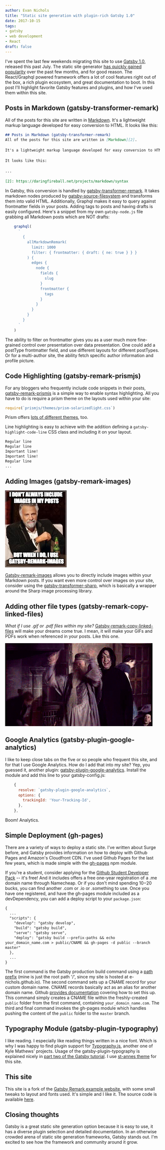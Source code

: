```yaml
---
author: Evan Nichols
title: "Static site generation with plugin-rich Gatsby 1.0"
date: 2017-10-15
tags:
- gatsby
- web development
- React
draft: false
---
```


I've spent the last few weekends migrating this site to use [Gatsby 1.0][14], released this past July. The static site generator [has quickly gained popularity][1] over the past few months, and for good reason. The React/Graphql powered framework offers a lot of cool features right out of the box, a rich plugin ecosystem, and great documentation to boot. In this post I'll highlight <USE SPECIFIC NUMBER HERE> favorite Gatsby features and plugins, and how I've used them within this site.

## Posts in Markdown (gatsby-transformer-remark)
All of the posts for this site are written in [Markdown][2]. It's a lightweight markup language developed for easy conversion to HTML. It looks like this:

```markdown
## Posts in Markdown (gatsby-transformer-remark)
All of the posts for this site are written in [Markdown][2].

It's a lightweight markup language developed for easy conversion to HTML.

It looks like this:

...

[2]: https://daringfireball.net/projects/markdown/syntax
```

In Gatsby, this conversion is handled by [gatsby-transformer-remark][15]. It takes markdown nodes produced by [gatsby-source-filesystem][16] and transforms them into valid HTML. Additionally, Graphql makes it easy to query against frontmatter fields in your posts. Adding tags to posts and having drafts is easily configured. Here's a snippet from my own ```gatsby-node.js``` file grabbing all Markdown posts which are NOT drafts:

```js
    graphql(
      `
        {
          allMarkdownRemark(
            limit: 1000
            filter: { frontmatter: { draft: { ne: true } } }
          ) {
            edges {
              node {
                fields {
                  slug
                }
                frontmatter {
                  tags
                }
              }
            }
          }
        }
      `
    )
```

The ability to filter on frontmatter gives you as a user much more fine-grained control over presentation over data presentation. One could add a postType frontmatter field, and use different layouts for different postTypes. Or for a multi-author site, the ability fetch specific author information and profile picture.

## Code Highlighting (gatsby-remark-prismjs)
For any bloggers who frequently include code snippets in their posts, [gatsby-remark-prismjs][3] is a simple way to enable syntax highlighting. All you have to do is require a prism theme on the layouts used within your site:

```js
require(`prismjs/themes/prism-solarizedlight.css`)
```

Prism offers [lots of different themes][5], too.

Line highlighting is easy to achieve with the addition defining a ```gatsby-highlight-code-line``` CSS class and including it on your layout.

```js{3-4}
Regular line
Regular line
Important line!
Important line!
Regular line
...
```

## Adding Images (gatsby-remark-images)
![](gatsby-remark-images.jpg)

[Gatsby-remark-images][6] allows you to directly include images within your Markdown posts. If you want even more control over images on your site, consider using the [gatsby-transformer-sharp][8], which is basically a wrapper around the Sharp image processing library.

## Adding other file types (gatsby-remark-copy-linked-files)
*What if I use .gif or .pdf files within my site?* [Gatsby-remark-copy-linked-files][18] will make your dreams come true. I mean, it will make your GIFs and PDFs work when referenced in your posts. Like this one.

![](dumblerage.gif)

## Google Analytics (gatsby-plugin-google-analytics)
I like to keep close tabs on the five or so people who frequent this site, and for that I use Google Analytics. How do I add that into my site? Yep, you guessed it, another plugin: [gatsby-plugin-google-analytics][13]. Install the module and add this line to your gatsby-config.js:

```js
    {
      resolve: `gatsby-plugin-google-analytics`,
      options: {
        trackingId: 'Your-Tracking-Id',
      },
    },
```

Boom! Analytics.

## Simple Deployment (gh-pages)
There are a variety of ways to deploy a static site. I've written about Surge before, and Gatsby provides information on how to deploy with Github Pages and Amazon's Cloudfront CDN. I've used Github Pages for the last few years, which is made simple with the [gh-pages][20] npm module.

If you're a student, consider applying for the [Github Student Developer Pack][19] -- it's free! And it includes offers a free one-year registration of a .me domain name through Namecheap. Or if you don't mind spending $10-$20 bucks, you can find another .com or .io or .something to use. Once you have one registered, and have the gh-pages module included as a devDependency, you can add a deploy script to your ```package.json```:

```js{7-8}
{
  ...
  "scripts": {
    "develop": "gatsby develop",
    "build": "gatsby build",
    "serve": "gatsby serve",
    "deploy": "gatsby build --prefix-paths && echo your_domain_name.com > public/CNAME && gh-pages -d public --branch master"
  },
  ...
}
```
The first command is the Gatsby production build command using a [path prefix][23] (mine is just the root path '/', since my site is hosted at e-nichols.github.io). The second command sets up a CNAME record for your custom domain name. CNAME records basically act as an alias for another domain name. Github [provides documentation][22] covering how to set this up. This command simply creates a CNAME file within the freshly-created ```public``` folder from the first command, containing ```your_domain_name.com```. The third and final command invokes the gh-pages module which handles pushing the content of the ```public``` folder to the ```master``` branch.

## Typography Module (gatsby-plugin-typography)
I like reading. I especially like reading things written in a nice font. Which is why I was happy to find plugin support for [Typography.js][17], another one of Kyle Mathews' projects. Usage of the gatsby-plugin-typography is explained nicely in [part two of the Gatsby tutorial][10]. I use [st-annes theme][11] for this site.

## This site
This site is a fork of the [Gatsby Remark example website][21], with some small tweaks to layout and fonts used. It's simple and I like it. The source code is available [here][24].

## Closing thoughts
Gatsby is a great static site generation option because it is easy to use, it has a diverse plugin selection and detailed documentation. In an otherwise crowded arena of static site generation frameworks, Gatsby stands out. I'm excited to see how the framework and community around it grow.

[1]: https://www.gatsbyjs.org/blog/2017-09-21-community-roundup-1/
[2]: https://daringfireball.net/projects/markdown/syntax
[3]: https://www.gatsbyjs.org/packages/gatsby-remark-prismjs/
[4]: https://www.staticgen.com/
[5]: http://prismjs.com/test.html
[6]: https://www.gatsbyjs.org/packages/gatsby-remark-images/
[7]: https://image-processing.gatsbyjs.org/
[8]: https://www.gatsbyjs.org/packages/gatsby-transformer-sharp/
[9]: http://kyleamathews.github.io/typography.js/
[10]: https://www.gatsbyjs.org/tutorial/part-two/
[11]: https://github.com/KyleAMathews/typography.js/tree/master/packages/typography-theme-st-annes
[12]: https://www.gatsbyjs.org/tutorial/
[13]: https://www.gatsbyjs.org/packages/gatsby-plugin-google-analytics/
[14]: https://github.com/gatsbyjs/gatsby
[15]: https://www.gatsbyjs.org/packages/gatsby-transformer-remark/
[16]: https://www.gatsbyjs.org/packages/gatsby-source-filesystem/
[17]: http://kyleamathews.github.io/typography.js/
[18]: https://www.gatsbyjs.org/packages/gatsby-remark-copy-linked-files/
[19]: https://education.github.com/pack
[20]: https://www.npmjs.com/package/gh-pages
[21]: https://using-remark.gatsbyjs.org/
[22]: https://help.github.com/articles/quick-start-setting-up-a-custom-domain/
[23]: https://www.gatsbyjs.org/docs/path-prefix/
[24]: https://github.com/e-nichols/e-nichols.github.io/tree/dev
